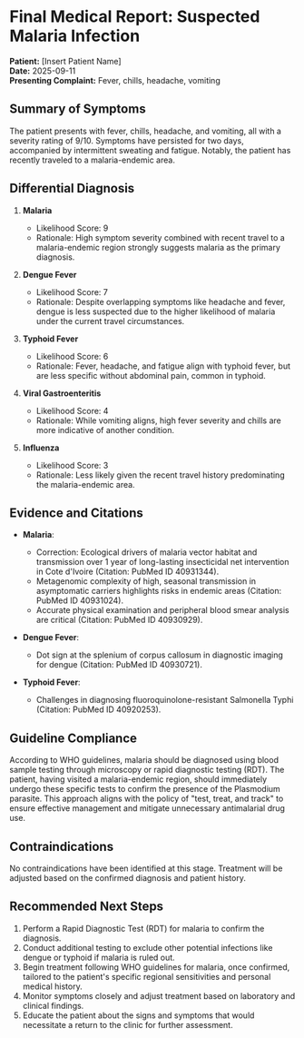 # Final Medical Report: Suspected Malaria Infection  
**Patient:** [Insert Patient Name]  
**Date:** 2025-09-11  
**Presenting Complaint:** Fever, chills, headache, vomiting  

## Summary of Symptoms  
The patient presents with fever, chills, headache, and vomiting, all with a severity rating of 9/10. Symptoms have persisted for two days, accompanied by intermittent sweating and fatigue. Notably, the patient has recently traveled to a malaria-endemic area.  

## Differential Diagnosis  

1. **Malaria**  
   - Likelihood Score: 9  
   - Rationale: High symptom severity combined with recent travel to a malaria-endemic region strongly suggests malaria as the primary diagnosis.

2. **Dengue Fever**  
   - Likelihood Score: 7  
   - Rationale: Despite overlapping symptoms like headache and fever, dengue is less suspected due to the higher likelihood of malaria under the current travel circumstances.

3. **Typhoid Fever**  
   - Likelihood Score: 6  
   - Rationale: Fever, headache, and fatigue align with typhoid fever, but are less specific without abdominal pain, common in typhoid.

4. **Viral Gastroenteritis**  
   - Likelihood Score: 4  
   - Rationale: While vomiting aligns, high fever severity and chills are more indicative of another condition.

5. **Influenza**  
   - Likelihood Score: 3  
   - Rationale: Less likely given the recent travel history predominating the malaria-endemic area.  

## Evidence and Citations  
- **Malaria**:
   - Correction: Ecological drivers of malaria vector habitat and transmission over 1 year of long-lasting insecticidal net intervention in Cote d'Ivoire (Citation: PubMed ID 40931344).
   - Metagenomic complexity of high, seasonal transmission in asymptomatic carriers highlights risks in endemic areas (Citation: PubMed ID 40931024).
   - Accurate physical examination and peripheral blood smear analysis are critical (Citation: PubMed ID 40930929).

- **Dengue Fever**:  
   - Dot sign at the splenium of corpus callosum in diagnostic imaging for dengue (Citation: PubMed ID 40930721).
   
- **Typhoid Fever**:  
   - Challenges in diagnosing fluoroquinolone-resistant Salmonella Typhi (Citation: PubMed ID 40920253).  

## Guideline Compliance  
According to WHO guidelines, malaria should be diagnosed using blood sample testing through microscopy or rapid diagnostic testing (RDT). The patient, having visited a malaria-endemic region, should immediately undergo these specific tests to confirm the presence of the Plasmodium parasite. This approach aligns with the policy of "test, treat, and track" to ensure effective management and mitigate unnecessary antimalarial drug use.  

## Contraindications  
No contraindications have been identified at this stage. Treatment will be adjusted based on the confirmed diagnosis and patient history.

## Recommended Next Steps  
1. Perform a Rapid Diagnostic Test (RDT) for malaria to confirm the diagnosis.  
2. Conduct additional testing to exclude other potential infections like dengue or typhoid if malaria is ruled out.  
3. Begin treatment following WHO guidelines for malaria, once confirmed, tailored to the patient's specific regional sensitivities and personal medical history.  
4. Monitor symptoms closely and adjust treatment based on laboratory and clinical findings.  
5. Educate the patient about the signs and symptoms that would necessitate a return to the clinic for further assessment.